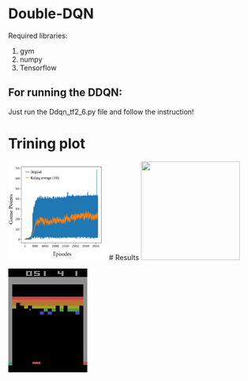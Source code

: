 # Double-DQN

Required libraries:
1) gym 
2) numpy 
3) Tensorflow 

## For running the DDQN:
Just run the Ddqn_tf2_6.py file and follow the instruction!

# Trining plot
<!---
your comment goes here ![IMAGE_DESCRIPTION](plots/Training.PNG)
and here ![IMAGE_DESCRIPTION](plots/Histogram.png)
-->

<img src="plots/Training.PNG" width="200" height="200">
# Results
<img src="pplots/Histogram.png" width="200" height="200">

![Alt Text](plots/gif.gif)

